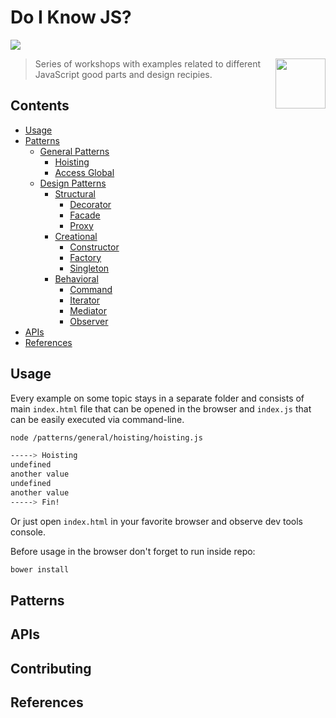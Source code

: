 # Do I Know JS?

<!-- http://labs.voronianski.com/do-i-know-js? -->

![](http://img.shields.io/badge/status-in%20progress-green.svg?style=flat)

> <img src="http://www.w3devcampus.com/wp-content/uploads/logoAndOther/logo_JavaScript.png" width="80" align="right"> Series of workshops with examples related to different JavaScript good parts and design recipies. 

## Contents

- [Usage](#usage)
- [Patterns](#patterns)
    - [General Patterns](#general)
        - [Hoisting]()
        - [Access Global]()
    - [Design Patterns]()
        - [Structural]()
            - [Decorator]()
            - [Facade]()
            - [Proxy]()
        - [Creational]()
            - [Constructor]()
            - [Factory]()
            - [Singleton]()
        - [Behavioral]()
            - [Command]()
            - [Iterator]()
            - [Mediator]()
            - [Observer]()
- [APIs](#apis)
- [References](#references)

## Usage

Every example on some topic stays in a separate folder and consists of main `index.html` file that can be opened in the browser and `index.js` that can be easily executed via command-line. 

```bash
node /patterns/general/hoisting/hoisting.js

-----> Hoisting
undefined
another value
undefined
another value
-----> Fin!
```

Or just open `index.html` in your favorite browser and observe dev tools console.

Before usage in the browser don't forget to run inside repo:

```bash
bower install
```

## Patterns

## APIs

## Contributing

## References

